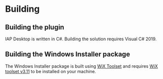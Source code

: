 # Building

## Building the plugin

IAP Desktop is written in C#. Building the solution requires Visual C# 2019.

## Building the Windows Installer package

The Windows Installer package is built using [WiX Toolset](https://wixtoolset.org/) 
and requires [WiX toolset v3.11](https://wixtoolset.org/releases/v4-0-0-5205/)
to be installed on your machine.